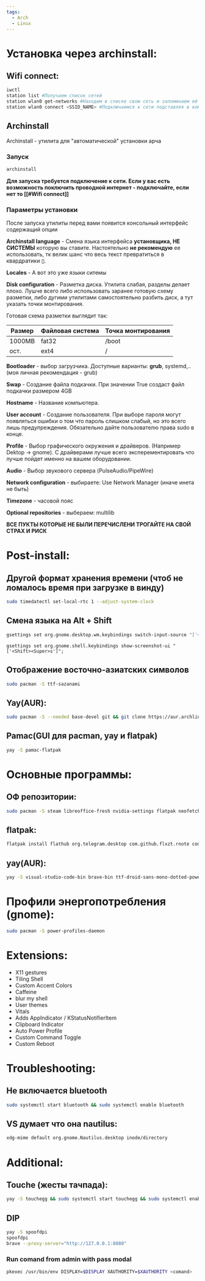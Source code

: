 ```yaml
---
tags:
  - Arch
  - Linux
---
```

# Установка через archinstall:
## Wifi connect:
```zsh title="terminal"
iwctl
station list #Получаем список сетей
station wlan0 get-networks #Находим в списке свою сеть и запоминаем её SSID
station wlan0 connect <SSID_NAME> #Подключаемся к сети подставляя в команду её SSID
```

## Archinstall
Archinstall - утилита для "автоматической" установки арча
### Запуск
```zsh title="terminal"
archinstall
```
**Для запуска требуется подключение к сети. Если у вас есть возможность поключить проводной интернет - подключайте, если нет то [[#Wifi connect]]**

### Параметры установки
После запуска утилиты перед вами появится консольный интерфейс содержащий опции

**Archinstall language** - Cмена языка интерфейса **установщика, НЕ СИСТЕМЫ** которую вы ставите. Настоятельно **не рекомендую** ее использовать, тк велик шанс что весь текст превратиться в квардратики ▯.

**Locales** - А вот это уже языки ситемы

**Disk сonfiguration** - Разметка диска. Утилита слабая, разделы делает плохо. Лушче всего либо использовать заранее готовую схему разметки, либо дугими утилитами самостоятельно разбить диск, а тут указать точки монтирования.

Готовая схема разметки выглядит так:

| Размер | Файловая cистема | Точка монтирования |
| ------ | ---------------- | ------------------ |
| 1000MB | fat32            | /boot              |
| ост.   | ext4             | /                  |

**Bootloader** - выбор загрузчика. Доступные варианты: **grub**, systemd,.. (моя личная рекомендация - grub)

**Swap** - Создание файла подкачки. При значении True создаст файл подкачки размером 4GB

**Hostname** - Название компьютера.

**User account** - Создание пользователя. При выборе пароля могут появляться ошибки о том что пароль слишком слабый, но это всего лишь предупреждения. Обязательно дайте пользователю права sudo в конце.

**Profile** - Выбор графического окружения и драйверов. (Например Dektop -> gnome). С драйверами лучше всего эксперементировать что лучше пойдет именно на вашем оборудовании.

**Audio** - Выбор звукового сервера (PulseAudio/PipeWire)

**Network сonfiguration** - выбираете: Use Network Manager (иначе инета не быть)

**Timezone** - часовой пояс

**Optional repositories** - выбераем: multilib

**ВСЕ ПУКТЫ КОТОРЫЕ НЕ БЫЛИ ПЕРЕЧИСЛЕНИ ТРОГАЙТЕ НА СВОЙ СТРАХ И РИСК**
# Post-install:
## Другой формат хранения времени (чтоб не ломалось время при загрузке в винду)
```zsh title="terminal"
sudo timedatectl set-local-rtc 1 --adjust-system-clock
```
## Смена языка на Alt + Shift
```zsh title="terminal"
gsettings set org.gnome.desktop.wm.keybindings switch-input-source "['<Alt>Shift_L']";gsettings set org.gnome.desktop.wm.keybindings switch-input-source-backward "['<Shift>Alt_L']"
```

```
gsettings set org.gnome.shell.keybindings show-screenshot-ui "['<Shift><Super>s']";
```
## Отображение восточно-азиатских символов
```zsh title="terminal"
sudo pacman -S ttf-sazanami
```
## Yay(AUR):
```zsh title="terminal"
sudo pacman -S --needed base-devel git && git clone https://aur.archlinux.org/yay.git && cd yay && makepkg -si
```
## Pamac(GUI для pacman, yay и flatpak)
```zsh title="terminal"
yay -S pamac-flatpak
```
# Основные программы:
## ОФ репозитории: 
```zsh title="terminal"
sudo pacman -S steam libreoffice-fresh nvidia-settings flatpak neofetch docker-compose
```
## flatpak:
```zsh title="terminal"
flatpak install flathub org.telegram.desktop com.github.flxzt.rnote com.mattjakeman.ExtensionManager io.github.purplehorrorrus.Meridius md.obsidian.Obsidian com.discordapp.Discord com.dec05eba.gpu_screen_recorder com.github.tenderowl.frog io.github.vikdevelop.SaveDesktop
```
## yay(AUR): 
```zsh title="terminal"
yay -S visual-studio-code-bin brave-bin ttf-droid-sans-mono-dotted-powerline-git docker-desktop
```
# Профили энергопотребления (gnome):
```zsh title="terminal"
sudo pacman -S power-profiles-daemon
```
# Extensions:
- X11 gestures
- Tiling Shell
- Custom Accent Colors
- Caffeine
- blur my shell
- User themes
- Vitals
- Adds AppIndicator / KStatusNotifierItem
- Clipboard Indicator
- Auto Power Profile
- Custom Command Toggle
- Custom Reboot

# Troubleshooting:
## Не включается bluetooth
```zsh title="terminal"
sudo systemctl start bluetooth && sudo systemctl enable bluetooth
```
## VS думает что она nautilus:
```zsh title="terminal"
xdg-mime default org.gnome.Nautilus.desktop inode/directory
```
# Additional:
## Touche (жесты тачпада):
```zsh title="terminal"
yay -S touchegg && sudo systemctl start touchegg && sudo systemctl enable touchegg
```
## DIP
```zsh title="terminal"
yay -S spoofdpi
spoofdpi
brave --proxy-server="http://127.0.0.1:8080"
```

### Run comand from admin with pass modal
```zsh title="terminal"
pkexec /usr/bin/env DISPLAY=$DISPLAY XAUTHORITY=$XAUTHORITY <comand>
```
